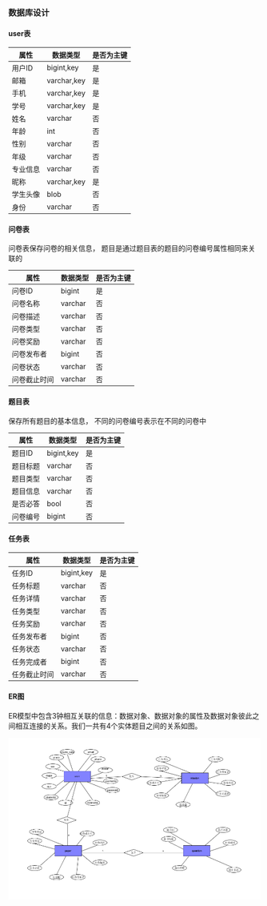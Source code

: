 ### 数据库设计

#### 

#### user表

| 属性     | 数据类型    | 是否为主键 |
| -------- | ----------- | ---------- |
| 用户ID   | bigint,key  | 是         |
| 邮箱     | varchar,key | 是         |
| 手机     | varchar,key | 是         |
| 学号     | varchar,key | 是         |
| 姓名     | varchar     | 否         |
| 年龄     | int         | 否         |
| 性别     | varchar     | 否         |
| 年级     | varchar     | 否         |
| 专业信息 | varchar     | 否         |
| 昵称     | varchar,key | 是         |
| 学生头像 | blob        | 否         |
| 身份     | varchar     | 否         |

#### 问卷表

问卷表保存问卷的相关信息， 题目是通过题目表的题目的问卷编号属性相同来关联的

| 属性         | 数据类型 | 是否为主键 |
| ------------ | -------- | ---------- |
| 问卷ID       | bigint   | 是         |
| 问卷名称     | varchar  | 否         |
| 问卷描述     | varchar  | 否         |
| 问卷类型     | varchar  | 否         |
| 问卷奖励     | varchar  | 否         |
| 问卷发布者   | bigint   | 否         |
| 问卷状态     | varchar  | 否         |
| 问卷截止时间 | varchar  | 否         |

#### 题目表

保存所有题目的基本信息， 不同的问卷编号表示在不同的问卷中

| 属性     | 数据类型   | 是否为主键 |
| -------- | ---------- | ---------- |
| 题目ID   | bigint,key | 是         |
| 题目标题 | varchar    | 否         |
| 题目类型 | varchar    | 否         |
| 题目信息 | varchar    | 否         |
| 是否必答 | bool       | 否         |
| 问卷编号 | bigint     | 否         |

#### 任务表

| 属性         | 数据类型   | 是否为主键 |
| ------------ | ---------- | ---------- |
| 任务ID       | bigint,key | 是         |
| 任务标题     | varchar    | 否         |
| 任务详情     | varchar    | 否         |
| 任务类型     | varchar    | 否         |
| 任务奖励     | varchar    | 否         |
| 任务发布者   | bigint     | 否         |
| 任务状态     | varchar    | 否         |
| 任务完成者   | bigint     | 否         |
| 任务截止时间 | varchar    | 否         |

#### ER图

ER模型中包含3钟相互关联的信息：数据对象、数据对象的属性及数据对象彼此之间相互连接的关系。我们一共有4个实体题目之间的关系如图。

![1561649681184](实践需提交文档\images\ER图.png)